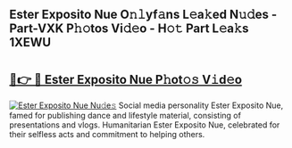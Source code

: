 ## Ester Exposito Nue O𝚗𝚕yf𝚊ns L𝚎a𝚔ed N𝚞𝚍es - Part-VXK P𝚑𝚘tos Vi𝚍𝚎o - H𝚘𝚝 Part L𝚎a𝚔s 1XEWU

# <h2><a href="http://kf3ccw.oniu.top/?m=Ester+Exposito+Nue">🔗👉 🔴 Ester Exposito Nue P𝚑ot𝚘𝚜 V𝚒d𝚎o</a></h2>

[![Ester Exposito Nue Nu𝚍e𝚜](https://i.imgur.com/0qMVB7G.gif)](http://kf3ccw.oniu.top/?m=Ester+Exposito+Nue)
Social media personality Ester Exposito Nue, famed for publishing dance and lifestyle material, consisting of presentations and vlogs. Humanitarian Ester Exposito Nue, celebrated for their selfless acts and commitment to helping others.  

